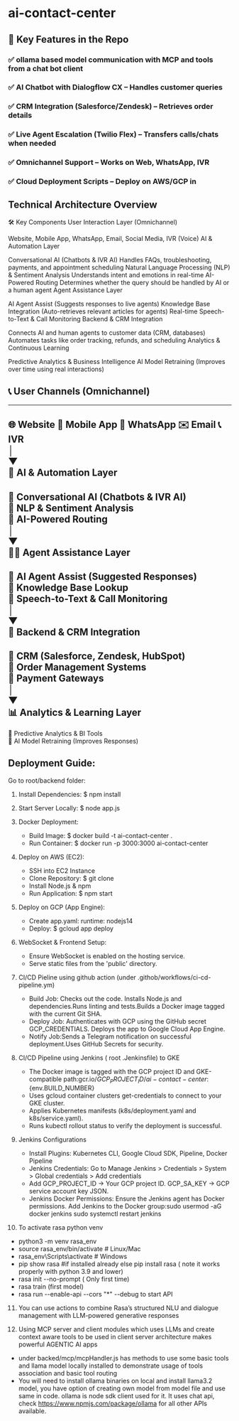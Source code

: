 # ai-contact-center
## 📌 Key Features in the Repo
### ✅ ollama based model communication with MCP and tools from a chat bot client
### ✅ AI Chatbot with Dialogflow CX – Handles customer queries
### ✅ CRM Integration (Salesforce/Zendesk) – Retrieves order details
### ✅ Live Agent Escalation (Twilio Flex) – Transfers calls/chats when needed
### ✅ Omnichannel Support – Works on Web, WhatsApp, IVR
### ✅ Cloud Deployment Scripts – Deploy on AWS/GCP in 


 ## Technical Architecture Overview
🛠️ Key Components
User Interaction Layer (Omnichannel)

Website, Mobile App, WhatsApp, Email, Social Media, IVR (Voice)
AI & Automation Layer

Conversational AI (Chatbots & IVR AI)
Handles FAQs, troubleshooting, payments, and appointment scheduling
Natural Language Processing (NLP) & Sentiment Analysis
Understands intent and emotions in real-time
AI-Powered Routing
Determines whether the query should be handled by AI or a human agent
Agent Assistance Layer

AI Agent Assist (Suggests responses to live agents)
Knowledge Base Integration (Auto-retrieves relevant articles for agents)
Real-time Speech-to-Text & Call Monitoring
Backend & CRM Integration

Connects AI and human agents to customer data (CRM, databases)
Automates tasks like order tracking, refunds, and scheduling
Analytics & Continuous Learning

Predictive Analytics & Business Intelligence
AI Model Retraining (Improves over time using real interactions)



## 📞 User Channels (Omnichannel)  
-------------------------------------------  
🌐 Website  📱 Mobile App  💬 WhatsApp  ✉️ Email  📞 IVR  
    │  
    ▼  
🤖 AI & Automation Layer  
-------------------------------------------  
🔹 Conversational AI (Chatbots & IVR AI)  
🔹 NLP & Sentiment Analysis  
🔹 AI-Powered Routing  
    │  
    ▼  
👩‍💻 Agent Assistance Layer  
-------------------------------------------  
🔸 AI Agent Assist (Suggested Responses)  
🔸 Knowledge Base Lookup  
🔸 Speech-to-Text & Call Monitoring  
    │  
    ▼  
💾 Backend & CRM Integration  
-------------------------------------------  
🔹 CRM (Salesforce, Zendesk, HubSpot)  
🔹 Order Management Systems  
🔹 Payment Gateways  
    │  
    ▼  
📊 Analytics & Learning Layer  
-------------------------------------------  
🔸 Predictive Analytics & BI Tools  
🔸 AI Model Retraining (Improves Responses)  

## Deployment Guide:

Go to root/backend folder:

1. Install Dependencies:
   $ npm install

2. Start Server Locally:
   $ node app.js

3. Docker Deployment:
   - Build Image: $ docker build -t ai-contact-center .
   - Run Container: $ docker run -p 3000:3000 ai-contact-center

4. Deploy on AWS (EC2):
   - SSH into EC2 Instance
   - Clone Repository: $ git clone <repo-url>
   - Install Node.js & npm
   - Run Application: $ npm start

5. Deploy on GCP (App Engine):
   - Create app.yaml:
     runtime: nodejs14
   - Deploy: $ gcloud app deploy

6. WebSocket & Frontend Setup:
   - Ensure WebSocket is enabled on the hosting service.
   - Serve static files from the 'public' directory.

7. CI/CD Pieline using github action (under .githob/workflows/ci-cd-pipeline.ym)
   - Build Job: Checks out the code. Installs Node.js and dependencies.Runs linting and tests.Builds a Docker image tagged with the current Git SHA.
   - Deploy Job: Authenticates with GCP using the GitHub secret GCP_CREDENTIALS. Deploys the app to Google Cloud App Engine.
   - Notify Job:Sends a Telegram notification on successful deployment.Uses GitHub Secrets for security.

8. CI/CD Pipeline using Jenkins ( root .Jenkinsfile) to GKE
   -  The Docker image is tagged with the GCP project ID and GKE-compatible path:gcr.io/${GCP_PROJECT_ID}/ai-contact-center:${env.BUILD_NUMBER}
   -  Uses gcloud container clusters get-credentials to connect to your GKE cluster.
   -  Applies Kubernetes manifests (k8s/deployment.yaml and k8s/service.yaml).
   -  Runs kubectl rollout status to verify the deployment is successful.

9. Jenkins Configurations
   - Install Plugins: Kubernetes CLI, Google Cloud SDK, Pipeline, Docker Pipeline
   - Jenkins Credentials: Go to Manage Jenkins > Credentials > System > Global credentials > Add credentials
   - Add GCP_PROJECT_ID → Your GCP project ID. GCP_SA_KEY → GCP service account key JSON.
   - Jenkins Docker Permissions: Ensure the Jenkins agent has Docker permissions. Add Jenkins to the Docker group:sudo usermod -aG docker jenkins
sudo systemctl restart jenkins

10. To activate rasa python venv
   - python3 -m venv rasa_env
   - source rasa_env/bin/activate  # Linux/Mac
   - rasa_env\Scripts\activate     # Windows
   - pip show rasa #if installed already else pip install rasa ( note it works properly with python 3.9 and lower)
   - rasa init --no-prompt ( Only first time)
   - rasa train (first model)
   - rasa run --enable-api --cors "*" --debug to start API

11. You can use actions to combine Rasa’s structured NLU and dialogue management with LLM-powered generative responses

12. Using MCP server and client modules which uses LLMs and create context aware tools to be used in client server architecture makes powerful AGENTIC AI apps 
   - under backed/mcp/mcpHandler.js has methods to use some basic tools and llama model locally installed to demonstrate usage of tools association and basic tool routing
   - You will need to install ollama binaries on local and install llama3.2 model, you have option of creating own model from model file and use same in code. ollama is node sdk
     client used for it. It uses chat api, check https://www.npmjs.com/package/ollama for all other APIs available.

     




